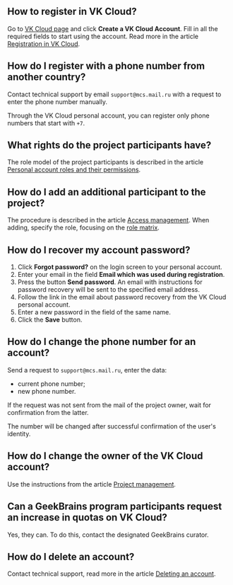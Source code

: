 ## How to register in VK Cloud?

Go to [VK Cloud page](https://mcs.mail.ru/en/) and click **Create a VK Cloud Account**. Fill in all the required fields to start using the account. Read more in the article [Registration in VK Cloud](/en/additionals/start/get-started/account-registration).

## How do I register with a phone number from another country?

Contact technical support by email `support@mcs.mail.ru` with a request to enter the phone number manually.

<warn>

Through the VK Cloud personal account, you can register only phone numbers that start with `+7`.

</warn>

## What rights do the project participants have?

The role model of the project participants is described in the article [Personal account roles and their permissions](../../account/concepts/rolesandpermissions).

## How do I add an additional participant to the project?

The procedure is described in the article [Access management](../instructions/project-settings/access-manage#inviting-a-new-participant-to-the-project). When adding, specify the role, focusing on the [role matrix](../concepts/rolesandpermissions/).

## How do I recover my account password?

1. Click **Forgot password?** on the login screen to your personal account.
1. Enter your email in the field **Email which was used during registration**.
1. Press the button **Send password**. An email with instructions for password recovery will be sent to the specified email address.
1. Follow the link in the email about password recovery from the VK Cloud personal account.
1. Enter a new password in the field of the same name.
1. Click the **Save** button.

## How do I change the phone number for an account?

Send a request to `support@mcs.mail.ru`, enter the data:

- current phone number;
- new phone number.

If the request was not sent from the mail of the project owner, wait for confirmation from the latter.

The number will be changed after successful confirmation of the user's identity.

## How do I change the owner of the VK Cloud account?

Use the instructions from the article [Project management](../instructions/project-settings/manage#change-of-the-project-owner).

## Can a GeekBrains program participants request an increase in quotas on VK Cloud?

Yes, they can. To do this, contact the designated GeekBrains curator.

## How do I delete an account?

Contact technical support, read more in the article [Deleting an account](../use-cases/account-delete/).
